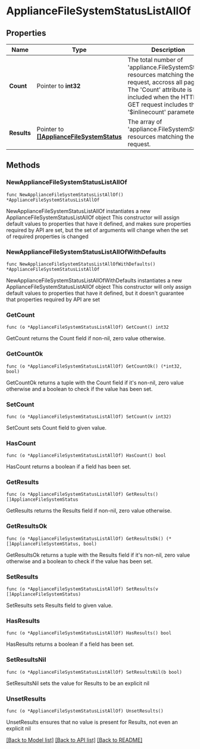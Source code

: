 # ApplianceFileSystemStatusListAllOf

## Properties

Name | Type | Description | Notes
------------ | ------------- | ------------- | -------------
**Count** | Pointer to **int32** | The total number of &#39;appliance.FileSystemStatus&#39; resources matching the request, accross all pages. The &#39;Count&#39; attribute is included when the HTTP GET request includes the &#39;$inlinecount&#39; parameter. | [optional] 
**Results** | Pointer to [**[]ApplianceFileSystemStatus**](ApplianceFileSystemStatus.md) | The array of &#39;appliance.FileSystemStatus&#39; resources matching the request. | [optional] 

## Methods

### NewApplianceFileSystemStatusListAllOf

`func NewApplianceFileSystemStatusListAllOf() *ApplianceFileSystemStatusListAllOf`

NewApplianceFileSystemStatusListAllOf instantiates a new ApplianceFileSystemStatusListAllOf object
This constructor will assign default values to properties that have it defined,
and makes sure properties required by API are set, but the set of arguments
will change when the set of required properties is changed

### NewApplianceFileSystemStatusListAllOfWithDefaults

`func NewApplianceFileSystemStatusListAllOfWithDefaults() *ApplianceFileSystemStatusListAllOf`

NewApplianceFileSystemStatusListAllOfWithDefaults instantiates a new ApplianceFileSystemStatusListAllOf object
This constructor will only assign default values to properties that have it defined,
but it doesn't guarantee that properties required by API are set

### GetCount

`func (o *ApplianceFileSystemStatusListAllOf) GetCount() int32`

GetCount returns the Count field if non-nil, zero value otherwise.

### GetCountOk

`func (o *ApplianceFileSystemStatusListAllOf) GetCountOk() (*int32, bool)`

GetCountOk returns a tuple with the Count field if it's non-nil, zero value otherwise
and a boolean to check if the value has been set.

### SetCount

`func (o *ApplianceFileSystemStatusListAllOf) SetCount(v int32)`

SetCount sets Count field to given value.

### HasCount

`func (o *ApplianceFileSystemStatusListAllOf) HasCount() bool`

HasCount returns a boolean if a field has been set.

### GetResults

`func (o *ApplianceFileSystemStatusListAllOf) GetResults() []ApplianceFileSystemStatus`

GetResults returns the Results field if non-nil, zero value otherwise.

### GetResultsOk

`func (o *ApplianceFileSystemStatusListAllOf) GetResultsOk() (*[]ApplianceFileSystemStatus, bool)`

GetResultsOk returns a tuple with the Results field if it's non-nil, zero value otherwise
and a boolean to check if the value has been set.

### SetResults

`func (o *ApplianceFileSystemStatusListAllOf) SetResults(v []ApplianceFileSystemStatus)`

SetResults sets Results field to given value.

### HasResults

`func (o *ApplianceFileSystemStatusListAllOf) HasResults() bool`

HasResults returns a boolean if a field has been set.

### SetResultsNil

`func (o *ApplianceFileSystemStatusListAllOf) SetResultsNil(b bool)`

 SetResultsNil sets the value for Results to be an explicit nil

### UnsetResults
`func (o *ApplianceFileSystemStatusListAllOf) UnsetResults()`

UnsetResults ensures that no value is present for Results, not even an explicit nil

[[Back to Model list]](../README.md#documentation-for-models) [[Back to API list]](../README.md#documentation-for-api-endpoints) [[Back to README]](../README.md)


